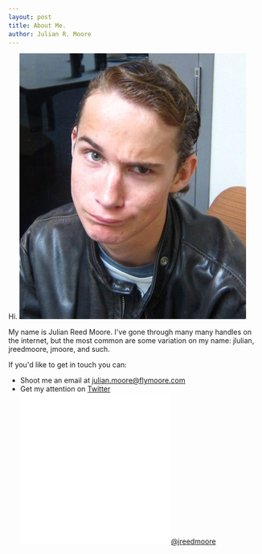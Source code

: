 ```yaml
---
layout: post
title: About Me.
author: Julian R. Moore
---
```

Hi. 
![My best face to date](/img/posts/about/jrm.jpg) 

My name is Julian Reed Moore. I've gone through many many handles on the internet, but the most common are some variation on my name: jlulian, jreedmoore, jmoore, and such.

If you'd like to get in touch you can:
* Shoot me an email at [julian.moore@flymoore.com](mailto:julian.moore@flymoore.com)
* Get my attention on [Twitter <img class="about" src="/img/posts/about/twitter_newbird_white.png"/>@jreedmoore](http://twitter.com/#!/jreedmoore/)